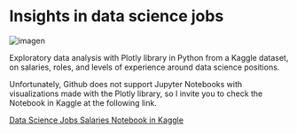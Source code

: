 # Insights in data science jobs

![imagen](https://user-images.githubusercontent.com/99104425/212561361-13d4e4df-4296-44a6-a833-bfc9323b9f41.png)

Exploratory data analysis with Plotly library in Python from a Kaggle dataset, on salaries, roles, and levels of experience around data science positions.

Unfortunately, Github does not support Jupyter Notebooks with visualizations made with the Plotly library, so I invite you to check the Notebook in Kaggle at the following link. 

[Data Science Jobs Salaries Notebook in Kaggle](https://www.kaggle.com/code/armandodelahoya/salaries-jobs-in-ds-eda/notebook) 

